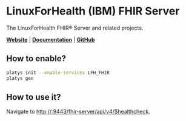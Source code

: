 # LinuxForHealth (IBM) FHIR Server

The LinuxForHealth FHIR® Server and related projects.

**[Website](https://linuxforhealth.github.io/FHIR/)** | **[Documentation](https://linuxforhealth.github.io/FHIR/)** | **[GitHub](https://github.com/LinuxForHealth/FHIR)**

## How to enable?

```bash
platys init --enable-services LFH_FHIR
platys gen
```

## How to use it?

Navigate to <http://:9443/fhir-server/api/v4/$healthcheck>. 
